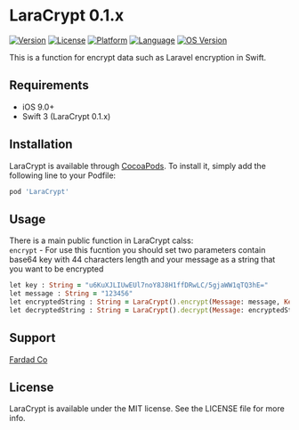 # LaraCrypt 0.1.x

[![Version](https://img.shields.io/cocoapods/v/LaraCrypt.svg?style=flat)](http://cocoapods.org/pods/LaraCrypt)
[![License](https://img.shields.io/cocoapods/l/LaraCrypt.svg?style=flat)](http://cocoapods.org/pods/LaraCrypt)
[![Platform](https://img.shields.io/cocoapods/p/LaraCrypt.svg?style=flat)](http://cocoapods.org/pods/LaraCrypt)
[![Language](https://img.shields.io/badge/language-swift-orange.svg)](https://swift.org/)
[![OS Version](https://img.shields.io/badge/made%20with-%3C3-orange.svg)](http://cocoapods.org/pods/LaraCrypt)

This is a function for encrypt data such as Laravel encryption in Swift.

## Requirements

- iOS 9.0+
- Swift 3 (LaraCrypt 0.1.x)

## Installation

LaraCrypt is available through [CocoaPods](http://cocoapods.org). 
To install it, simply add the following line to your Podfile:

```ruby
pod 'LaraCrypt'
```

## Usage

There is a main public function in LaraCrypt calss:<br>
`encrypt` - For use this fucntion you should set two parameters contain base64 key with 44 characters length and your message as a string that you want to be encrypted  
```ruby
let key : String = "u6KuXJLIUwEUl7noY8J8H1ffDRwLC/5gjaWW1qTQ3hE="
let message : String = "123456"
let encryptedString : String = LaraCrypt().encrypt(Message: message, Key: key)
let decryptedString : String = LaraCrypt().decrypt(Message: encryptedString, Key: key)
```

## Support

[Fardad Co](http://fardad.co)

## License

LaraCrypt is available under the MIT license. See the LICENSE file for more info.
